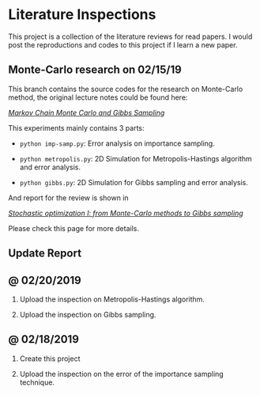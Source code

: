 # Literature Inspections

This project is a collection of the literature reviews for read papers. I would post the reproductions and codes to this project if I learn a new paper.

## Monte-Carlo research on 02/15/19

This branch contains the source codes for the research on Monte-Carlo method, the original lecture notes could be found here:

[*Markov Chain Monte Carlo and Gibbs Sampling*](http://nitro.biosci.arizona.edu/courses/EEB596/handouts/Gibbs.pdf)

This experiments mainly contains 3 parts:

* `python imp-samp.py`: Error analysis on importance sampling.

* `python metropolis.py`: 2D Simulation for Metropolis-Hastings algorithm and error analysis.

* `python gibbs.py`: 2D Simulation for Gibbs sampling and error analysis.

And report for the review is shown in

[*Stochastic optimization I: from Monte-Carlo methods to Gibbs sampling*](https://cainmagi.github.io/notes/note20181129special/)

Please check this page for more details.

## Update Report

## @ 02/20/2019

1. Upload the inspection on Metropolis-Hastings algorithm.

2. Upload the inspection on Gibbs sampling.

## @ 02/18/2019

1. Create this project

2. Upload the inspection on the error of the importance sampling technique.
